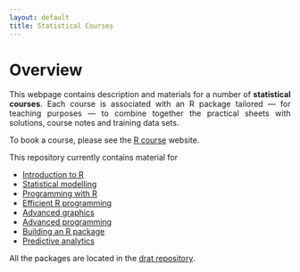 ```yaml
---
layout: default
title: Statistical Courses
---
```


# Overview
<p align="justify">
This webpage contains description and materials for a number of <strong>statistical courses</strong>. Each course is associated with an R package tailored &mdash; for teaching purposes &mdash; to combine together the practical sheets with solutions, course notes and training data sets.
</p>

To book a course, please see the
[R course](http://www.ncl.ac.uk/maths/rcourse/") website.

This repository currently contains material for

 * [Introduction to R](nclRintroduction)
 * [Statistical modelling](nclRmodelling)
 * [Programming with R](nclRprogramming)
 * [Efficient R programming](nclRefficient)
 * [Advanced graphics](nclRggplot2)
 * [Advanced programming](nclRadvanced)
 * [Building an R package](nclRpackage)
 * [Predictive analytics](nclRpredictive)
 

All the packages are located in
the [drat repository](https://github.com/rcourses/drat).
